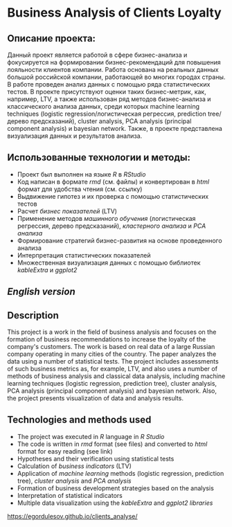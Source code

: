 # Business Analysis of Clients Loyalty  
## Описание проекта:
Данный проект является работой в сфере бизнес-анализа и фокусируется на формировании бизнес-рекомендаций для повышения лояльности клиентов компании. Работа основана на реальных данных большой российской компании, работающей во многих городах страны. В работе проведен анализ данных с помощью ряда статистических тестов. В проекте присутствуют оценки таких бизнес-метрик, как, например, LTV, а также использован ряд методов бизнес-анализа и классического анализа данных, среди которых machine learning techniques (logistic regression/логистическая регрессия, prediction tree/дерево предсказаний), cluster analysis, PCA analysis (principal component analysis) и bayesian network. Также, в проекте представлена визуализация данных и результатов анализа.

## Использованные технологии и методы:
- Проект был выполнен на языке *R* в *RStudio*
- Код написан в формате *rmd* (см. файлы) и конвертирован в *html* формат для удобства чтения (см. ссылку)
- Выдвижение гипотез и их проверка с помощью статистических тестов
- Расчет *бизнес показателей* (LTV)
- Применение методов *машинного обучения* (логистическая регрессия, дерево предсказаний), *кластерного анализа* и *PCA анализа*
- Формирование стратегий бизнес-развития на основе проведенного анализа
- Интерпретация статистических показателей
- Множественная визуализация данных с помощью библиотек *kableExtra* и *ggplot2*

## *English version*

## Description
This project is a work in the field of business analysis and focuses on the formation of business recommendations to increase the loyalty of the company's customers. The work is based on real data of a large Russian company operating in many cities of the country. The paper analyzes the data using a number of statistical tests. The project includes assessments of such business metrics as, for example, LTV, and also uses a number of methods of business analysis and classical data analysis, including machine learning techniques (logistic regression, prediction tree), cluster analysis, PCA analysis (principal component analysis) and bayesian network. Also, the project presents visualization of data and analysis results.

## Technologies and methods used
- The project was executed in *R* language in *R Studio*
- The code is written in *rmd* format (see files) and converted to *html* format for easy reading (see link)
- Hypotheses and their verification using statistical tests
- Calculation of *business indicators* (LTV)
- Application of *machine learning* methods (logistic regression, prediction tree), *cluster analysis* and *PCA analysis*
- Formation of business development strategies based on the analysis
- Interpretation of statistical indicators
- Multiple data visualization using the *kableExtra* and *ggplot2 libraries*

https://egordulesov.github.io/clients_analyse/

